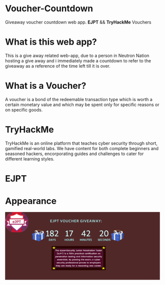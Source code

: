 # Voucher-Countdown
Giveaway voucher countdown web app.
**EJPT** && **TryHackMe** Vouchers

# What is this web app?
This is a give away related web-app, due to a person in Neutron Nation 
hosting a give away and i immediately made a countdown to refer to the giveaway as 
a reference of the time left till it is over.

# What is a Voucher?
A voucher is a bond of the redeemable transaction type which is worth a certain monetary value and which may be spent only for specific reasons or on specific goods. 

# TryHackMe
TryHackMe is an online platform that teaches cyber security through short, gamified real-world labs. We have content for both complete beginners and seasoned hackers, encorporating guides and challenges to cater for different learning styles.

# EJPT


# Appearance
<img src="ejpt.png" width=700>
